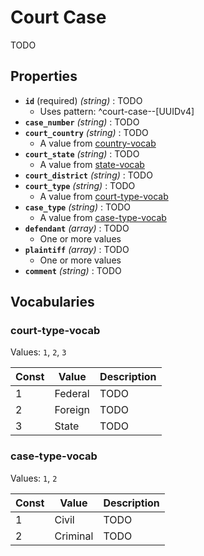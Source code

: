 # Court Case
TODO

## Properties
- **`id`** (required) *(string)* : TODO
	- Uses pattern: ^court-case--[UUIDv4]
- **`case_number`** *(string)* : TODO
- **`court_country`** *(string)* : TODO
	- A value from [country-vocab](../common/country-vocab.md)
- **`court_state`** *(string)* : TODO
	- A value from [state-vocab](../common/state-vocab.md)
- **`court_district`** *(string)* : TODO
- **`court_type`** *(string)* : TODO
	- A value from [court-type-vocab](#court-type-vocab)
- **`case_type`** *(string)* : TODO
	- A value from [case-type-vocab](#case-type-vocab)
- **`defendant`** *(array)* : TODO
	- One or more values 
- **`plaintiff`** *(array)* : TODO
	- One or more values 
- **`comment`** *(string)* : TODO

## Vocabularies

### court-type-vocab

Values: `1`, `2`, `3`

| Const | Value | Description |
| --- | --- | --- |
| 1 | Federal | TODO|
| 2 | Foreign | TODO|
| 3 | State | TODO|

### case-type-vocab

Values: `1`, `2`

| Const | Value | Description |
| --- | --- | --- |
| 1 | Civil | TODO|
| 2 | Criminal | TODO|
